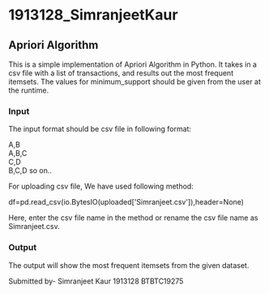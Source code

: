 # 1913128_SimranjeetKaur

## Apriori Algorithm

This is a simple implementation of Apriori Algorithm in Python. It takes in a csv file with a list of transactions, and results out the most frequent itemsets. The values for minimum_support should be given from the user at the runtime.

### Input

The input format should be csv file in following format:

A,B <br>
A,B,C <br>
C,D <br>
B,C,D so on..

For uploading csv file, We have used following method:

df=pd.read_csv(io.BytesIO(uploaded['Simranjeet.csv']),header=None)

Here, enter the csv file name in the method or rename the csv file name as Simranjeet.csv.

### Output
The output will show the most frequent itemsets from the given dataset.

Submitted by- Simranjeet Kaur
              1913128
              BTBTC19275
